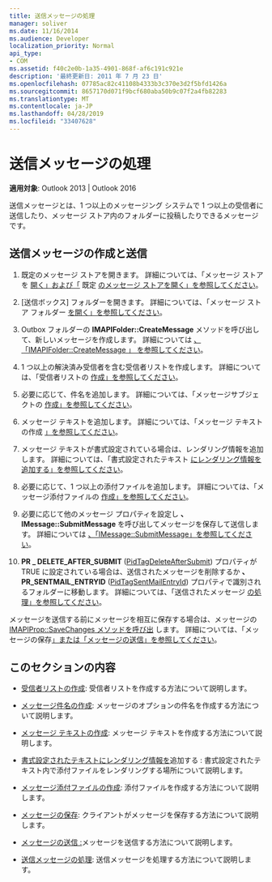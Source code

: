 ```yaml
---
title: 送信メッセージの処理
manager: soliver
ms.date: 11/16/2014
ms.audience: Developer
localization_priority: Normal
api_type:
- COM
ms.assetid: f40c2e0b-1a35-4901-868f-af6c191c921e
description: '最終更新日: 2011 年 7 月 23 日'
ms.openlocfilehash: 07785ac82c41108b4333b3c370e3d2f5bfd1426a
ms.sourcegitcommit: 8657170d071f9bcf680aba50b9c07f2a4fb82283
ms.translationtype: MT
ms.contentlocale: ja-JP
ms.lasthandoff: 04/28/2019
ms.locfileid: "33407628"
---
```

# <a name="handling-an-outgoing-message"></a>送信メッセージの処理

**適用対象**: Outlook 2013 | Outlook 2016 
  
送信メッセージとは、1 つ以上のメッセージング システムで 1 つ以上の受信者に送信したり、メッセージ ストア内のフォルダーに投稿したりできるメッセージです。
  
## <a name="create-and-send-an-outgoing-message"></a>送信メッセージの作成と送信
  
1. 既定のメッセージ ストアを開きます。 詳細については、「メッセージ ストアを [開く」および「](opening-a-message-store.md) 既定 [のメッセージ ストアを開く」を参照してください](opening-the-default-message-store.md)。
    
2. [送信ボックス] フォルダーを開きます。 詳細については、「メッセージ ストア フォルダー [を開く」を参照してください](opening-a-message-store-folder.md)。
    
3. Outbox フォルダーの **IMAPIFolder::CreateMessage** メソッドを呼び出して、新しいメッセージを作成します。 詳細については [、「IMAPIFolder::CreateMessage 」 を参照してください](imapifolder-createmessage.md)。
    
4. 1 つ以上の解決済み受信者を含む受信者リストを作成します。 詳細については、「受信者リストの [作成」を参照してください](creating-a-recipient-list.md)。
    
5. 必要に応じて、件名を追加します。 詳細については、「メッセージサブジェクトの [作成」を参照してください](creating-a-message-subject.md)。
    
6. メッセージ テキストを追加します。 詳細については、「メッセージ テキストの作成 [」を参照してください](creating-message-text.md)。
    
7. メッセージ テキストが書式設定されている場合は、レンダリング情報を追加します。 詳細については、「書式設定されたテキスト [にレンダリング情報を追加する」を参照してください](adding-rendering-information-to-formatted-text.md)。
    
8. 必要に応じて、1 つ以上の添付ファイルを追加します。 詳細については、「メッセージ添付ファイルの [作成」を参照してください](creating-a-message-attachment.md)。
    
9. 必要に応じて他のメッセージ プロパティを設定し **、IMessage::SubmitMessage** を呼び出してメッセージを保存して送信します。 詳細については [、「IMessage::SubmitMessage」を参照してください](imessage-submitmessage.md)。
    
10. **PR \_ DELETE_AFTER_SUBMIT** ([PidTagDeleteAfterSubmit](pidtagdeleteaftersubmit-canonical-property.md)) プロパティが TRUE に設定されている場合は、送信されたメッセージを削除するか **、PR_SENTMAIL_ENTRYID** ([PidTagSentMailEntryId](pidtagsentmailentryid-canonical-property.md)) プロパティで識別されるフォルダーに移動します。 詳細については、「送信されたメッセージ [の処理」を参照してください](processing-a-sent-message.md)。
    
メッセージを送信する前にメッセージを相互に保存する場合は、メッセージの [IMAPIProp::SaveChanges メソッドを呼び出](imapiprop-savechanges.md) します。 詳細については、「メッセージの保存[」または「メッセージの](saving-a-message.md)[送信」を参照してください](sending-a-message.md)。 
  
## <a name="in-this-section"></a>このセクションの内容

- [受信者リストの作成](creating-a-recipient-list.md): 受信者リストを作成する方法について説明します。
    
- [メッセージ件名の作成](creating-a-message-subject.md): メッセージのオプションの件名を作成する方法について説明します。
    
- [メッセージ テキストの作成](creating-message-text.md): メッセージ テキストを作成する方法について説明します。
    
- [書式設定されたテキストにレンダリング情報を](adding-rendering-information-to-formatted-text.md)追加する : 書式設定されたテキスト内で添付ファイルをレンダリングする場所について説明します。
    
- [メッセージ添付ファイルの作成](creating-a-message-attachment.md): 添付ファイルを作成する方法について説明します。
    
- [メッセージの保存](saving-a-message.md): クライアントがメッセージを保存する方法について説明します。
    
- [メッセージの送信 :](sending-a-message.md)メッセージを送信する方法について説明します。
    
- [送信メッセージの処理](processing-a-sent-message.md): 送信メッセージを処理する方法について説明します。
    

